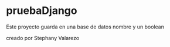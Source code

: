# pruebaDjango

Este proyecto guarda en una base de datos nombre y un boolean



creado por Stephany Valarezo
